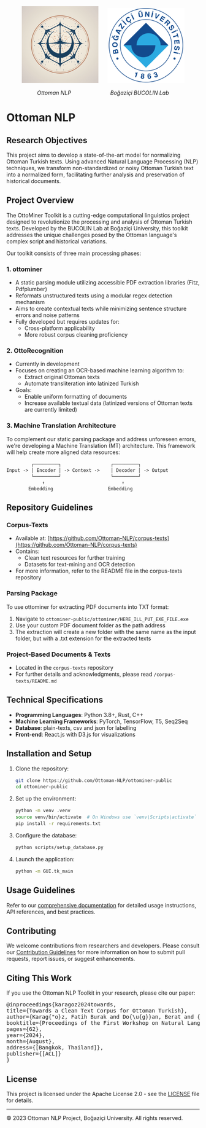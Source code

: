 <p align="center">
  <img src="items/readme_logo.png" alt="Ottoman NLP Toolkit Logo" width="200" style="margin-right: 20px;"/>
  <img src="items/boun.png" alt="Boğaziçi University Logo" width="200"/>
</p>
<p align="center">
  <em>Ottoman NLP</em>
  &nbsp;&nbsp;&nbsp;&nbsp;&nbsp;&nbsp;&nbsp;&nbsp;&nbsp;&nbsp;&nbsp;&nbsp;&nbsp;&nbsp;&nbsp;&nbsp;&nbsp;&nbsp;&nbsp;&nbsp;&nbsp;&nbsp;&nbsp;&nbsp;
  <em>Boğaziçi BUCOLIN Lab</em>
</p>

# Ottoman NLP

## Research Objectives

This project aims to develop a state-of-the-art model for normalizing Ottoman Turkish texts. Using advanced Natural Language Processing (NLP) techniques, we transform non-standardized or noisy Ottoman Turkish text into a normalized form, facilitating further analysis and preservation of historical documents.

## Project Overview

The OttoMiner Toolkit is a cutting-edge computational linguistics project designed to revolutionize the processing and analysis of Ottoman Turkish texts. Developed by the BUCOLIN Lab at Boğaziçi University, this toolkit addresses the unique challenges posed by the Ottoman language's complex script and historical variations.

Our toolkit consists of three main processing phases:

### 1. ottominer

- A static parsing module utilizing accessible PDF extraction libraries (Fitz, Pdfplumber)
- Reformats unstructured texts using a modular regex detection mechanism
- Aims to create contextual texts while minimizing sentence structure errors and noise patterns
- Fully developed but requires updates for:
  - Cross-platform applicability
  - More robust corpus cleaning proficiency

### 2. OttoRecognition

- Currently in development
- Focuses on creating an OCR-based machine learning algorithm to:
  - Extract original Ottoman texts
  - Automate transliteration into latinized Turkish
- Goals:
  - Enable uniform formatting of documents
  - Increase available textual data (latinized versions of Ottoman texts are currently limited)

### 3. Machine Translation Architecture

To complement our static parsing package and address unforeseen errors, we're developing a Machine Translation (MT) architecture. This framework will help create more aligned data resources:


```
         ┌─────────┐                  ┌─────────┐
Input -> │ Encoder │ -> Context ->    │ Decoder │ -> Output
         └─────────┘                  └─────────┘
             ↑                            ↑
        Embedding                    Embedding
```

## Repository Guidelines

### Corpus-Texts

- Available at: [https://github.com/Ottoman-NLP/corpus-texts](https://github.com/Ottoman-NLP/corpus-texts)
- Contains:
  - Clean text resources for further training
  - Datasets for text-mining and OCR detection
- For more information, refer to the README file in the corpus-texts repository

### Parsing Package

To use ottominer for extracting PDF documents into TXT format:

1. Navigate to `ottominer-public/ottominer/HERE_ILL_PUT_EXE_FILE.exe`
2. Use your custom PDF document folder as the path address
3. The extraction will create a new folder with the same name as the input folder, but with a .txt extension for the extracted texts

### Project-Based Documents & Texts

- Located in the `corpus-texts` repository
- For further details and acknowledgments, please read `/corpus-texts/README.md`


## Technical Specifications

- **Programming Languages**: Python 3.8+, Rust, C++
- **Machine Learning Frameworks**: PyTorch, TensorFlow, T5, Seq2Seq
- **Database**: plain-texts, csv and json for labelling
- **Front-end**: React.js with D3.js for visualizations

## Installation and Setup

1. Clone the repository:
   ```bash
   git clone https://github.com/Ottoman-NLP/ottominer-public
   cd ottominer-public
   ```

2. Set up the environment:
   ```bash
   python -m venv .venv
   source venv/bin/activate  # On Windows use `venv\Scripts\activate`
   pip install -r requirements.txt
   ```

3. Configure the database:
   ```bash
   python scripts/setup_database.py
   ```

4. Launch the application:
   ```bash
   python -m GUI.tk_main
   ```

## Usage Guidelines

Refer to our [comprehensive documentation](https://ottoman-nlp.readthedocs.io) for detailed usage instructions, API references, and best practices.

## Contributing

We welcome contributions from researchers and developers. Please consult our [Contribution Guidelines](CONTRIBUTING.md) for more information on how to submit pull requests, report issues, or suggest enhancements.

## Citing This Work

If you use the Ottoman NLP Toolkit in your research, please cite our paper:
<pre>
@inproceedings{karagoz2024towards,
title={Towards a Clean Text Corpus for Ottoman Turkish},
author={Karag{"o}z, Fatih Burak and Do{\u{g}}an, Berat and {"O}zate{\c{s}}, {\c{S}}aziye Bet{"u}l},
booktitle={Proceedings of the First Workshop on Natural Language Processing for Turkic Languages (SIGTURK 2024)},
pages={62},
year={2024},
month={August},
address={[Bangkok, Thailand]},
publisher={[ACL]}
}
</pre>

## License

This project is licensed under the Apache License 2.0 - see the [LICENSE](LICENSE) file for details.

---

© 2023 Ottoman NLP Project, Boğaziçi University. All rights reserved.